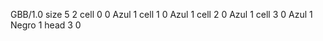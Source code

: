 <gs-board without-header> GBB/1.0
size 5 2
cell 0 0 Azul 1 
cell 1 0 Azul 1 
cell 2 0 Azul 1 
cell 3 0 Azul 1 Negro 1
head 3 0
 </gs-board>